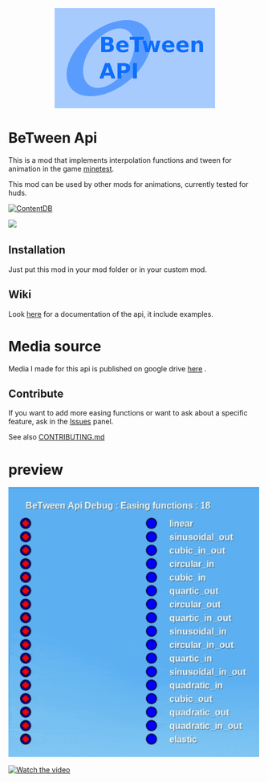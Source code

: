 
<p align=center>
	<img src="screenshot.png">
</p>

# BeTween Api

This is a mod that implements interpolation functions and tween for animation in the game [minetest](https://www.minetest.net/).

This mod can be used by other mods for animations, currently tested for huds.

[![ContentDB](https://content.minetest.net/packages/_gianpy_/api_between/shields/downloads/)](https://content.minetest.net/packages/_gianpy_/api_between/)

![](https://img.shields.io/github/license/GianptDev/between-api-minetest)

## Installation

Just put this mod in your mod folder or in your custom mod.

## Wiki

Look [here](docs/) for a documentation of the api, it include examples.

# Media source

Media I made for this api is published on google drive [here](https://drive.google.com/drive/folders/1kp2ljRgsPWEx1zjvCLJ-GepSpDH2Cqzf?usp=sharing) .

## Contribute

If you want to add more easing functions or want to ask about a specific feature, ask in the [Issues](https://github.com/GianptDev/between-api-minetest/issues) panel.

See also [CONTRIBUTING.md](/CONTRIBUTING.md)

# preview

<img width=500 src="resources/showcase.gif">

[![Watch the video](https://i9.ytimg.com/vi_webp/QsXYjIiz_fw/mqdefault.webp?v=63072c7e&sqp=CKzanJgG&rs=AOn4CLAMlpZ0xSXNwdNtsb1GQJGYcegm6A)](https://youtu.be/QsXYjIiz_fw)
